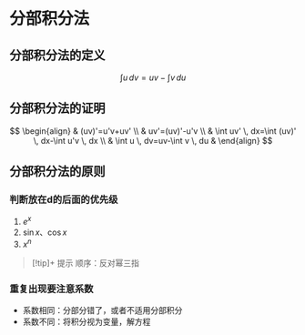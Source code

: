 # 分部积分法

## 分部积分法的定义

$$
\int u \, dv=uv-\int v \, du
$$

## 分部积分法的证明

$$
\begin{align}
 & (uv)'=u'v+uv' \\
 & uv'=(uv)'-u'v \\
 & \int uv' \, dx=\int (uv)' \, dx-\int u'v \, dx \\
 & \int u \, dv=uv-\int v \, du
 & \end{align}
$$

## 分部积分法的原则

### 判断放在d的后面的优先级

1. $e^{x}$
2. $\sin x$、$\cos x$
3. $x^n$

>[!tip]+ 提示
> 顺序：反对幂三指


### 重复出现要注意系数

- 系数相同：分部分错了，或者不适用分部积分
- 系数不同：将积分视为变量，解方程
